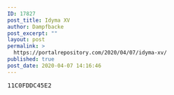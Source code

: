 ```yaml
---
ID: 17827
post_title: Idyma XV
author: Dampfbacke
post_excerpt: ""
layout: post
permalink: >
  https://portalrepository.com/2020/04/07/idyma-xv/
published: true
post_date: 2020-04-07 14:16:46
---
```

<pre>11C0FDDC45E2</pre>